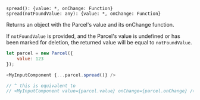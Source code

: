 ```flow
spread(): {value: *, onChange: Function}
spread(notFoundValue: any): {value: *, onChange: Function}
```

Returns an object with the Parcel's value and its onChange function.

If `notFoundValue` is provided, and the Parcel's value is undefined or has been marked for deletion, the returned value will be equal to `notFoundValue`.

```js
let parcel = new Parcel({
    value: 123
});

<MyInputComponent {...parcel.spread()} />

// ^ this is equivalent to
// <MyInputComponent value={parcel.value} onChange={parcel.onChange} />

```
